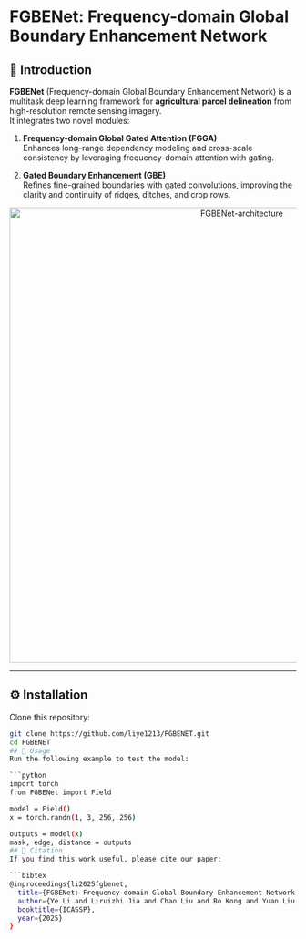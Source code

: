 
# FGBENet: Frequency-domain Global Boundary Enhancement Network

## 🌱 Introduction
**FGBENet** (Frequency-domain Global Boundary Enhancement Network) is a multitask deep learning framework for **agricultural parcel delineation** from high-resolution remote sensing imagery.  
It integrates two novel modules:

1. **Frequency-domain Global Gated Attention (FGGA)**  
   Enhances long-range dependency modeling and cross-scale consistency by leveraging frequency-domain attention with gating.  

2. **Gated Boundary Enhancement (GBE)**  
   Refines fine-grained boundaries with gated convolutions, improving the clarity and continuity of ridges, ditches, and crop rows.  

<p align="center">
  <img width="800" alt="FGBENet-architecture" src="https://github.com/user-attachments/assets/5c032d56-993d-42a4-8e2a-e3dc1d7c30e0" />
</p>

---

## ⚙️ Installation
Clone this repository:
```bash
git clone https://github.com/liye1213/FGBENET.git
cd FGBENET
## 🚀 Usage
Run the following example to test the model:

```python
import torch
from FGBENet import Field

model = Field()
x = torch.randn(1, 3, 256, 256)

outputs = model(x)
mask, edge, distance = outputs
## 📜 Citation
If you find this work useful, please cite our paper:

```bibtex
@inproceedings{li2025fgbenet,
  title={FGBENet: Frequency-domain Global Boundary Enhancement Network for Agricultural Parcel Delineation},
  author={Ye Li and Liruizhi Jia and Chao Liu and Bo Kong and Yuan Liu and Shengquan Liu},
  booktitle={ICASSP},
  year={2025}
}

